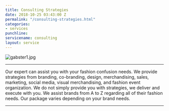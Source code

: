```yaml
---
title: Consulting Strategies
date: 2018-10-25 03:43:00 Z
permalink: "/consulting-strategies.html"
categories:
- services
punchline: 
servicename: consulting
layout: service
---
```


![gabster1.jpg](/uploads/gabster1.jpg)

---

Our expert can assist you with your fashion confusion needs. We provide strategies from branding, co-branding, design, merchandising, sales, marketing, social media, visual merchandising, and fashion event organization. We do not simply provide you with strategies, we deliver and execute with you. We assist brands from A to Z regarding all of their fashion needs. Our package varies depending on your brand needs.

---